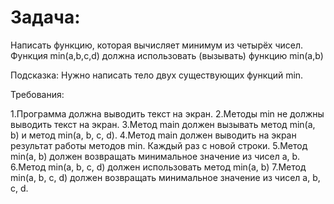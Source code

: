 # Задача:

Написать функцию, которая вычисляет минимум из четырёх чисел.
Функция min(a,b,c,d) должна использовать (вызывать) функцию min(a,b)

Подсказка:
Нужно написать тело двух существующих функций min.

Требования:

1.Программа должна выводить текст на экран.
2.Методы min не должны выводить текст на экран.
3.Метод main должен вызывать метод min(a, b) и метод min(a, b, c, d).
4.Метод main должен выводить на экран результат работы методов min. Каждый раз с новой строки.
5.Метод min(a, b) должен возвращать минимальное значение из чисел a, b.
6.Метод min(a, b, c, d) должен использовать метод min(a, b)
7.Метод min(a, b, c, d) должен возвращать минимальное значение из чисел a, b, c, d.
